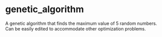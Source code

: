 # genetic_algorithm
A genetic algorithm that finds the maximum value of 5 random numbers. Can be easily edited to accommodate other optimization problems.
